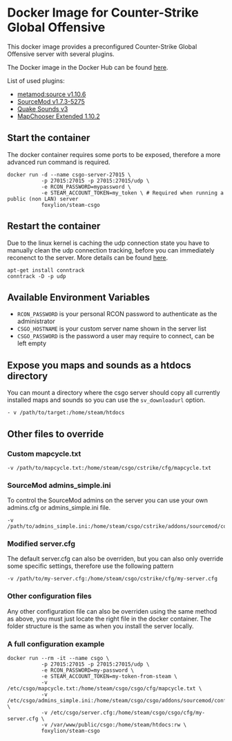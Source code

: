 # Docker Image for Counter-Strike Global Offensive

This docker image provides a preconfigured Counter-Strike Global Offensive server with several plugins.

The Docker image in the Docker Hub can be found [here](https://hub.docker.com/r/foxylion/steam-csgo/).

List of used plugins:
- [metamod:source v1.10.6](http://www.metamodsource.net/downloads/)
- [SourceMod v1.7.3-5275](http://www.sourcemod.net/downloads.php?branch=stable)
- [Quake Sounds v3](https://forums.alliedmods.net/showthread.php?t=224316)
- [MapChooser Extended 1.10.2](https://forums.alliedmods.net/showthread.php?t=156974)

## Start the container

The docker container requires some ports to be exposed, therefore a more advanced run command is required.

```
docker run -d --name csgo-server-27015 \
           -p 27015:27015 -p 27015:27015/udp \
           -e RCON_PASSWORD=mypassword \
           -e STEAM_ACCOUNT_TOKEN=my_token \ # Required when running a public (non LAN) server
           foxylion/steam-csgo
```

## Restart the container

Due to the linux kernel is caching the udp connection state you have to manually clean the udp connection tracking, before you can immediately reconenct to the server. More details can be found [here](https://github.com/docker/docker/issues/8795).

```
apt-get install conntrack
conntrack -D -p udp
```

## Available Environment Variables

- ``RCON_PASSWORD`` is your personal RCON password to authenticate as the administrator
- ``CSGO_HOSTNAME`` is your custom server name shown in the server list
- ``CSGO_PASSWORD`` is the password a user may require to connect, can be left empty

## Expose you maps and sounds as a htdocs directory

You can mount a directory where the csgo server should copy all currently installed maps and sounds so you can use the `sv_downloadurl` option.

```
- v /path/to/target:/home/steam/htdocs
```

## Other files to override

### Custom mapcycle.txt

```
-v /path/to/mapcycle.txt:/home/steam/csgo/cstrike/cfg/mapcycle.txt
```

### SourceMod admins_simple.ini

To control the SourceMod admins on the server you can use your own admins.cfg or admins_simple.ini file.

```
-v /path/to/admins_simple.ini:/home/steam/csgo/cstrike/addons/sourcemod/configs/admins_simple.ini
```

### Modified server.cfg

The default server.cfg can also be overriden, but you can also only override some specific settings, therefore use the following pattern
```
-v /path/to/my-server.cfg:/home/steam/csgo/cstrike/cfg/my-server.cfg
```

### Other configuration files

Any other configuration file can also be overriden using the same method as above, you must just locate the right file in the docker container. The folder structure is the same as when you install the server locally.


### A full configuration example
```
docker run --rm -it --name csgo \
           -p 27015:27015 -p 27015:27015/udp \
           -e RCON_PASSWORD=my-password \
           -e STEAM_ACCOUNT_TOKEN=my-token-from-steam \
           -v /etc/csgo/mapcycle.txt:/home/steam/csgo/csgo/cfg/mapcycle.txt \
           -v /etc/csgo/admins_simple.ini:/home/steam/csgo/csgo/addons/sourcemod/configs/admins_simple.ini \
           -v /etc/csgo/server.cfg:/home/steam/csgo/csgo/cfg/my-server.cfg \
           -v /var/www/public/csgo:/home/steam/htdocs:rw \
           foxylion/steam-csgo
```
